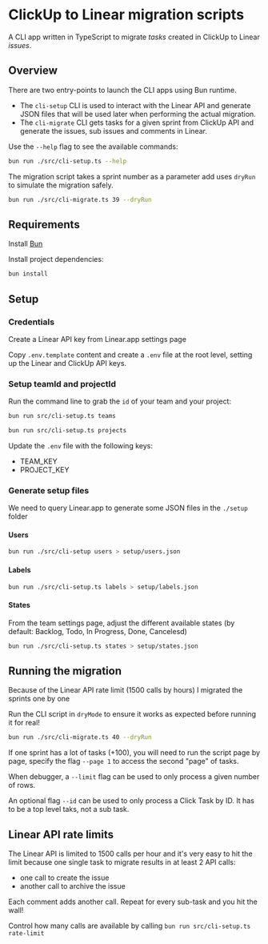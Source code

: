 # ClickUp to Linear migration scripts

A CLI app written in TypeScript to migrate _tasks_ created in ClickUp to Linear _issues_.

## Overview

There are two entry-points to launch the CLI apps using Bun runtime.

- The `cli-setup` CLI is used to interact with the Linear API and generate JSON files that will be used later when performing the actual migration.
- The `cli-migrate` CLI gets tasks for a given sprint from ClickUp API and generate the issues, sub issues and comments in Linear.

Use the `--help` flag to see the available commands:

```sh
bun run ./src/cli-setup.ts --help
```

The migration script takes a sprint number as a parameter add uses `dryRun` to simulate the migration safely.

```sh
bun run ./src/cli-migrate.ts 39 --dryRun
```

## Requirements

Install [Bun](https://bun.sh)

Install project dependencies:

```bash
bun install
```

## Setup

### Credentials

Create a Linear API key from Linear.app settings page

Copy `.env.template` content and create a `.env` file at the root level, setting up the Linear and ClickUp API keys.

### Setup teamId and projectId

Run the command line to grab the `id` of your team and your project:

```sh
bun run src/cli-setup.ts teams
```

```sh
bun run src/cli-setup.ts projects
```

Update the `.env` file with the following keys:

- TEAM_KEY
- PROJECT_KEY

### Generate setup files

We need to query Linear.app to generate some JSON files in the `./setup` folder

#### Users

```sh
bun run ./src/cli-setup users > setup/users.json
```

#### Labels

```sh
bun run ./src/cli-setup.ts labels > setup/labels.json
```

#### States

From the team settings page, adjust the different available states (by default: Backlog, Todo, In Progress, Done, Cancelesd)

```sh
bun run ./src/cli-setup.ts states > setup/states.json
```

## Running the migration

Because of the Linear API rate limit (1500 calls by hours) I migrated the sprints one by one

Run the CLI script in `dryMode` to ensure it works as expected before running it for real!

```sh
bun run ./src/cli-migrate.ts 40 --dryRun
```

If one sprint has a lot of tasks (+100), you will need to run the script page by page, specify the flag `--page 1` to access the second "page" of tasks.

When debugger, a `--limit` flag can be used to only process a given number of rows.

An optional flag `--id` can be used to only process a Click Task by ID. It has to be a top level taks, not a sub task.

## Linear API rate limits

The Linear API is limited to 1500 calls per hour and it's very easy to hit the limit because one single task to migrate results in at least 2 API calls:

- one call to create the issue
- another call to archive the issue

Each comment adds another call.
Repeat for every sub-task and you hit the wall!

Control how many calls are available by calling `bun run src/cli-setup.ts rate-limit`
